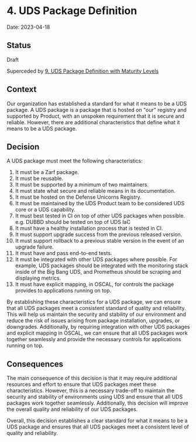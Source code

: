 # 4. UDS Package Definition

Date: 2023-04-18

## Status

Draft

Superceded by [9. UDS Package Definition with Maturity Levels](0009-uds-package-definition-with-maturity-levels.md)

## Context

 Our organization has established a standard for what it means to be a UDS package. A UDS package is a package that is
 hosted on "our" registry and supported by Product, with an unspoken requirement that it is secure and reliable.
 However, there are additional characteristics that define what it means to be a UDS package.

## Decision

A UDS package must meet the following characteristics:

1. It must be a Zarf package.
1. It must be reusable.
1. It must be supported by a minimum of two maintainers.
1. It must state what secure and reliable means in its documentation.
1. It must be hosted on the Defense Unicorns Registry.
1. It must be maintained by the UDS Product team to be considered UDS core or a UDS capability.
1. It must best tested in CI on top of other UDS packages when possible.  e.g. DUBBD should be tested on top of UDS IaC
1. It must have a healthy installation process that is tested in CI.
1. It must support upgrade success from the previous released version.
1. It must support rollback to a previous stable version in the event of an upgrade failure.
1. It must have and pass end-to-end tests.
1. It must be integrated with other UDS packages where possible. For example, UDS packages should be integrated with the
   monitoring stack inside of the Big Bang UDS, and Prometheus should be scraping and displaying metrics.
1. It must have explicit mapping, in OSCAL, for controls the package provides to applications running on top.

By establishing these characteristics for a UDS package, we can ensure that all UDS packages meet a consistent standard
of quality and reliability. This will help us maintain the security and stability of our environment and reduce the risk
of issues arising from package installation, upgrades, or downgrades. Additionally, by requiring integration with other
UDS packages and explicit mapping in OSCAL, we can ensure that all UDS packages work together seamlessly and provide the
necessary controls for applications running on top.

## Consequences

 The main consequence of this decision is that it may require additional resources and effort to ensure that UDS
 packages meet these characteristics. However, this is a necessary trade-off to maintain the security and stability of
 environments using UDS and ensure that all UDS packages work together seamlessly. Additionally, this decision will
 improve the overall quality and reliability of our UDS packages.

Overall, this decision establishes a clear standard for what it means to be a UDS package and ensures that all UDS
packages meet a consistent level of quality and reliability.

